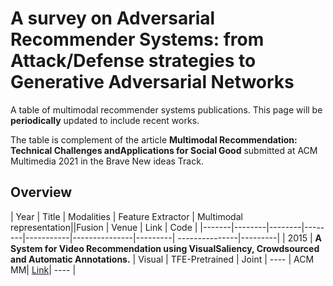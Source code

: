 # A survey on Adversarial Recommender Systems: from Attack/Defense strategies to Generative Adversarial Networks

A table of multimodal recommender systems publications. This page will be ****periodically**** updated to include recent works.

The table is complement of the article **Multimodal Recommendation: Technical Challenges andApplications for Social Good** submitted at ACM Multimedia 2021 in the Brave New ideas Track.



## Overview

| Year        | Title           | Modalities       |   Feature Extractor     | Multimodal representation||Fusion | Venue    | Link        |  Code      |
|-------|--------|--------|--------|-----------|---------------|---------| ---------------|---------|
| 2015 | **A System for Video Recommendation using VisualSaliency, Crowdsourced and Automatic Annotations.** | Visual | TFE-Pretrained | Joint | ---- | ACM MM| [Link](http://www.micc.unifi.it/blog/web-applications/a-system-for-video-recommendation-using-visual-saliency-crowdsourced-and-automatic-annotations)| ----  |
